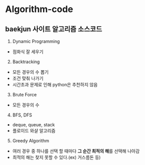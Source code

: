 Algorithm-code
======================================================
baekjun 사이트 알고리즘 소스코드
-----------------------------------------------------
1. Dynamic Programming
- 점화식 잘 세우기
2. Backtracking
- 모든 경우의 수 뽑기
- 조건 맞춰 나가기
- 시간초과 문제로 인해 python은 추천하지 않음
3. Brute Force
- 모든 경우의 수
4. BFS, DFS
- deque, queue, stack
- 플로이드 와샬 알고리즘
5. Greedy Algorithm
- 여러 경우 중 하나를 선택 할 때마다 **그 순간 최적의 해**를 선택해 나아감
- 최적의 해는 찾지 못할 수 있다.(ex) 거스름돈 등)
